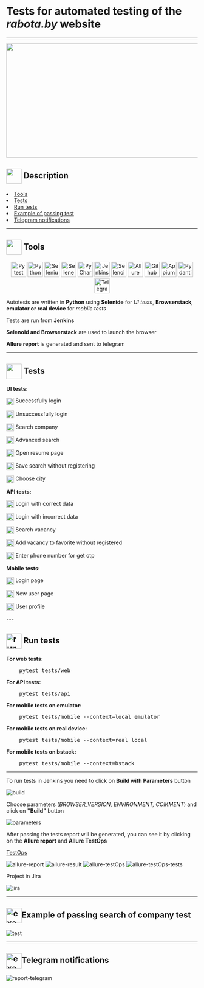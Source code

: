 <h1>Tests for automated testing of the <i>rabota.by</i> website</h1>

---

<p align="center">
    <img width="600" height="300" src="resources/main-page.png">
</p>

<h2><img width="40" align="center" src="resources/description.png"> Description</h2>
<li><a href="#tools">Tools</a></li>
<li><a href="#tests">Tests</a></li>
<li><a href="#run-tests">Run tests</a></li>
<li><a href="#test-example">Example of passing test</a></li>
<li><a href="#telegram-notification">Telegram notifications</a></li>

---

<h2 id="tools"><img width="40" align="center" src="resources/tools.png"> Tools</h2>
<div align="center">
    <img title="Pytest" width="40" src="resources/pytest.png">
    <img title="Python" width="40" src="resources/python.png">
    <img title="Selenium" width="40" src="resources/selenium.png">
    <img title="Selene" width="40" src="resources/selene.png">
    <img title="PyCharm" width="40" src="resources/pycharm.png">
    <img title="Jenkins" width="40" height="40" src="resources/jenkins.png">
    <img title="Selenoid" width="40" src="resources/selenoid.png">
    <img title="Allure" width="40" src="resources/allure.png">
    <img title="Github" width="40" src="resources/github.png">
    <img title="Appium" width="40" src="resources/appium.png">
    <img title="Pydantic" width="40" src="resources/pydantic.png">
    <img title="Telegram" width="40" src="resources/telegram.png">
</div>
<p>Autotests are written in <b>Python</b> using <b>Selenide</b> for <i>UI tests</i>, <b>Browserstack</b>, <b>emulator or real device</b> for <i>mobile tests</i></p>
<p>Tests are run from <b>Jenkins</b></p>
<p><b>Selenoid and Browserstack</b> are used to launch the browser</p>
<p><b>Allure report</b> is generated and sent to telegram</p>

---

<h2 id="tests"><img width="40" align="center" src="resources/tests.png"> Tests</h2>

<p><b>UI tests:</b></p>
<p><img width="20" align="center" src="resources/checkbox.png" alt="checkbox"> Successfully login</p>
<p><img width="20" align="center" src="resources/checkbox.png" alt="checkbox"> Unsuccessfully login</p>
<p><img width="20" align="center" src="resources/checkbox.png" alt="checkbox"> Search company</p>
<p><img width="20" align="center" src="resources/checkbox.png" alt="checkbox"> Advanced search</p>
<p><img width="20" align="center" src="resources/checkbox.png" alt="checkbox"> Open resume page</p>
<p><img width="20" align="center" src="resources/checkbox.png" alt="checkbox"> Save search without registering</p>
<p><img width="20" align="center" src="resources/checkbox.png" alt="checkbox"> Choose city</p>
<p><b>API tests:</b></p>
<p><img width="20" align="center" src="resources/checkbox.png" alt="checkbox"> Login with correct data</p>
<p><img width="20" align="center" src="resources/checkbox.png" alt="checkbox"> Login with incorrect data</p>
<p><img width="20" align="center" src="resources/checkbox.png" alt="checkbox"> Search vacancy</p>
<p><img width="20" align="center" src="resources/checkbox.png" alt="checkbox"> Add vacancy to favorite without registered</p>
<p><img width="20" align="center" src="resources/checkbox.png" alt="checkbox"> Enter phone number for get otp</p>
<p><b>Mobile tests:</b></p>
<p><img width="20" align="center" src="resources/checkbox.png" alt="checkbox"> Login page</p>
<p><img width="20" align="center" src="resources/checkbox.png" alt="checkbox"> New user page</p>
<p><img width="20" align="center" src="resources/checkbox.png" alt="checkbox"> User profile</p>
---

<h2 id="run-tests"><img width="40" align="center" src="resources/run-tests.png" alt="run"> Run tests</h2>
<p><b>For web tests:</b></p>
<pre>
    pytest tests/web
</pre>
<p><b>For API tests:</b></p>
<pre>
    pytest tests/api
</pre>
<p><b>For mobile tests on emulator:</b></p>
<pre>
    pytest tests/mobile --context=local_emulator
</pre>
<p><b>For mobile tests on real device:</b></p>
<pre>
    pytest tests/mobile --context=real_local
</pre>
<p><b>For mobile tests on bstack:</b></p>
<pre>
    pytest tests/mobile --context=bstack
</pre>


---

<p>To run tests in Jenkins you need to click on <b>Build with Parameters</b> button</p>
<img src="resources/build.png" alt="build">
<p>Сhoose parameters (<i>BROWSER_VERSION, ENVIRONMENT, COMMENT</i>) and click on <b>"Build"</b> button</p>
<img src="resources/parameters.png" alt="parameters">
<p>After passing the tests report will be generated, you can see it by clicking on the <b>Allure report</b> and <b>Allure TestOps</b></p>
<p><a href="https://allure.autotests.cloud/launch/39345">TestOps</a></p>
<img src="resources/allure-report.png" alt="allure-report">
<img src="resources/allure-result.png" alt="allure-result">
<img src="resources/testOps.png" alt="allure-testOps">
<img src="resources/testOps-tests.png" alt="allure-testOps-tests">

<p>Project in Jira</p>
<img src="resources/jira.png" alt="jira">


---

<h2 id="test-example"><img width="40" align="center" src="resources/example.png" alt="exapmle">Example of passing search of company test</h2>
<img src="resources/test-example.gif" alt="test">

---

<h2 id="telegram-notification"><img width="40" align="center" src="resources/notification.png" alt="exapmle">Telegram notifications</h2>
<img src="resources/report-telegram.png" alt="report-telegram">
